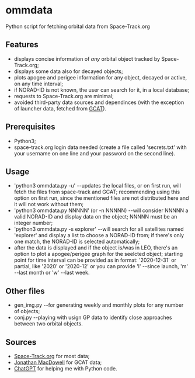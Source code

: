 # ommdata
Python script for fetching orbital data from Space-Track.org

## Features

- displays concise information of _any_ orbital object tracked by Space-Track.org;
- displays some data also for decayed objects;
- plots apogee and perigee information for any object, decayed or active, on any time interval;
- if NORAD-ID is not known, the user can search for it, in a local database;
- requests to Space-Track.org are minimal;
- avoided third-party data sources and dependinces (with the exception of launcher data, fetched from [GCAT](https://planet4589.org/space/gcat/)).

## Prerequisites

- Python3;
- space-track.org login data needed (create a file called 'secrets.txt' with your username on one line and your password on the second line).

## Usage

- 'python3 ommdata.py -u' --updates the local files, or on first run, will fetch the files from space-track and GCAT; recommending using this option on first run, since the mentioned files are not distributed here and it will not work without them;
- 'python3 ommdata.py NNNNN' (or -n NNNNN) --will consider NNNNN a valid NORAD-ID and display data on the object; NNNNN must be an integer number;
- 'python3 ommdata.py -s explorer' --will search for all satellites named 'explorer' and display a list to choose a NORAD-ID from; if there's only one match, the NORAD-ID is selected automatically;
- after the data is displayed and if the object is/was in LEO, there's an option to plot a apogee/perigee graph for the seelcted object; starting point for time interval can be provided as in format: '2020-12-31' or partial, like '2020' or '2020-12' or you can provide 'l' --since launch, 'm' --last month or 'w' --last week.

## Other files

- gen_img.py --for generating weekly and monthly plots for any number of objects;
- conj.py --playing with usign GP data to identify close approaches between two orbital objects.

## Sources
- [Space-Track.org](www.space-track.org) for most data;
- [Jonathan MacDowell](https://planet4589.org) for GCAT data;
- [ChatGPT](https://chat.openai.com/chat) for helping me with Python code.
